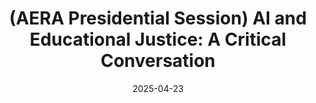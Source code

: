 ---
title: "<b>(AERA Presidential Session)</b> AI and Educational Justice: A Critical Conversation"
collection: publications
date: 2025-04-23
venue: 'AERA'
paperurl: https://tinyurl.com/2bsuusuf
pdf: 
citation: 'Shah, N., Stroupe, D., Schneider Kavanagh, S., Bernhard, T., Krist, C., Dyer, E. B., Cox, E. M., Rosenberg, J. M., Vakil, S., Logan, C., Caballero, M. D., Yadav, A., <b>Hu, A. D.</b>, Calosso, R. A., Reinholz, D., Li, T. (2025, April 23). <i>AI and Educational Justice: A Critical Conversation</i> [Presidential invited speaker session]. AERA 2025, Denver, CO, United States. https://tinyurl.com/2bsuusuf'
excerpt: 'Why does education need artificial intelligence (AI), and what does AI mean for educational justice? While optimism surrounds the growing use of AI in education, we challenge this uncritical embrace. As yet, education researchers have not fully examined the potential and documented harms AI poses—particularly to minoritized students, their schools, and communities. This presidential session aims to open a research-based dialogue on the risks and potential benefits of AI in education, given what our limited evidence tells us thus far. Framed through a lens of rigorous skepticism, we question whether AI is truly necessary for advancing education or educational justice. We will explore both the well-documented harms from interdisciplinary research and engage in thoughtful speculation about future risks.'
---